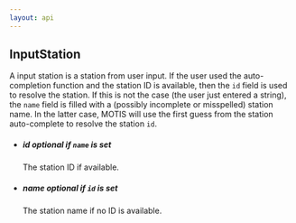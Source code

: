 ```yaml
---
layout: api
---
```


## InputStation

A input station is a station from user input. If the user used the auto-completion function and the station ID is available, then the `id` field is used to resolve the station. If this is not the case (the user just entered a string), the `name` field is filled with a (possibly incomplete or misspelled) station name. In the latter case, MOTIS will use the first guess from the station auto-complete to resolve the station `id`.

  - ##### <span class="param">id</span> optional if `name` is set
    The station ID if available.
  - ##### <span class="param">name</span> optional if `id` is set
    The station name if no ID is available.